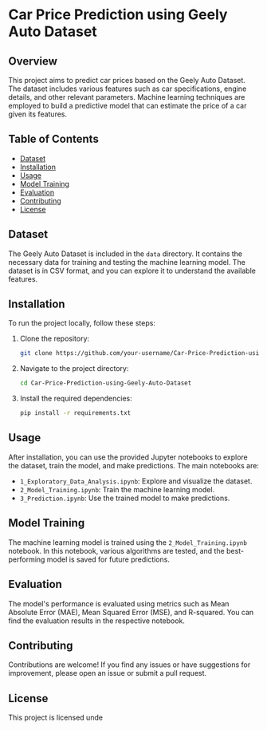 # Car Price Prediction using Geely Auto Dataset

## Overview

This project aims to predict car prices based on the Geely Auto Dataset. The dataset includes various features such as car specifications, engine details, and other relevant parameters. Machine learning techniques are employed to build a predictive model that can estimate the price of a car given its features.

## Table of Contents

- [Dataset](#dataset)
- [Installation](#installation)
- [Usage](#usage)
- [Model Training](#model-training)
- [Evaluation](#evaluation)
- [Contributing](#contributing)
- [License](#license)

## Dataset

The Geely Auto Dataset is included in the `data` directory. It contains the necessary data for training and testing the machine learning model. The dataset is in CSV format, and you can explore it to understand the available features.

## Installation

To run the project locally, follow these steps:

1. Clone the repository:

    ```bash
    git clone https://github.com/your-username/Car-Price-Prediction-using-Geely-Auto-Dataset.git
    ```

2. Navigate to the project directory:

    ```bash
    cd Car-Price-Prediction-using-Geely-Auto-Dataset
    ```

3. Install the required dependencies:

    ```bash
    pip install -r requirements.txt
    ```

## Usage

After installation, you can use the provided Jupyter notebooks to explore the dataset, train the model, and make predictions. The main notebooks are:

- `1_Exploratory_Data_Analysis.ipynb`: Explore and visualize the dataset.
- `2_Model_Training.ipynb`: Train the machine learning model.
- `3_Prediction.ipynb`: Use the trained model to make predictions.

## Model Training

The machine learning model is trained using the `2_Model_Training.ipynb` notebook. In this notebook, various algorithms are tested, and the best-performing model is saved for future predictions.

## Evaluation

The model's performance is evaluated using metrics such as Mean Absolute Error (MAE), Mean Squared Error (MSE), and R-squared. You can find the evaluation results in the respective notebook.

## Contributing

Contributions are welcome! If you find any issues or have suggestions for improvement, please open an issue or submit a pull request.

## License

This project is licensed unde

